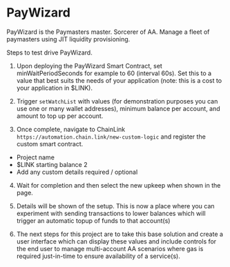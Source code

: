 # PayWizard
PayWizard is the Paymasters master. Sorcerer of AA. Manage a fleet of paymasters using JIT liquidity provisioning. 

Steps to test drive PayWizard.

1. Upon deploying the PayWizard Smart Contract, set minWaitPeriodSeconds for example to 60 (interval 60s). Set this to a value that best suits the needs of your application (note: this is a cost to your application in $LINK).

2. Trigger `setWatchList` with values (for demonstration purposes you can use one or many wallet addresses), minimum balance per account, and amount to top up per account.

3. Once complete, navigate to ChainLink `https://automation.chain.link/new-custom-logic` and register the custom smart contract. 

- Project name
- $LINK starting balance 2
- Add any custom details required / optional

4. Wait for completion and then select the new upkeep when shown in the page.

5. Details will be shown of the setup. This is now a place where you can experiment with sending transactions to lower balances which will trigger an automatic topup of funds to that account(s)

6. The next steps for this project are to take this base solution and create a user interface which can display these values and include controls for the end user to manage multi-account AA scenarios where gas is required just-in-time to ensure availability of a service(s).
